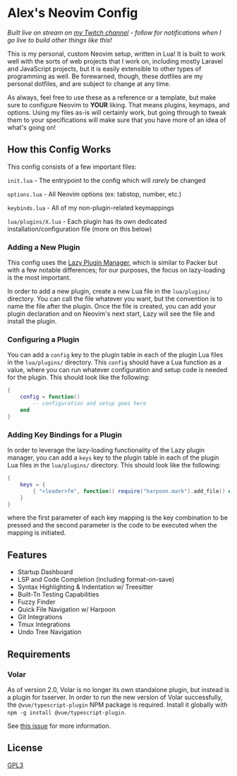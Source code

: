 # Alex's Neovim Config

*Built live on stream on [my Twitch channel](https://twitch.tv/alexandersix_) - follow for 
notifications when I go live to build other things like this!*

This is my personal, custom Neovim setup, written in Lua! It is built to work well with the 
sorts of web projects that I work on, including mostly Laravel and JavaScript projects, but 
it is easily extensible to other types of programming as well. Be forewarned, though, these
dotfiles are my personal dotfiles, and are subject to change at any time.

As always, feel free to use these as a reference or a template, but make sure to configure 
Neovim to **YOUR** liking. That means plugins, keymaps, and options. Using my files as-is
will certainly work, but going through to tweak them to your specifications will make sure
that you have more of an idea of what's going on!

## How this Config Works

This config consists of a few important files:

`init.lua` - The entrypoint to the config which will *rarely* be changed

`options.lua` - All Neovim options (ex: tabstop, number, etc.)

`keybinds.lua` - All of my non-plugin-related keymappings

`lua/plugins/X.lua` - Each plugin has its own dedicated installation/configuration file 
(more on this below)

### Adding a New Plugin

This config uses the [Lazy Plugin Manager](https://github.com/folke/lazy.nvim), which is
similar to Packer but with a few notable differences; for our purposes, the focus on lazy-loading
is the most important.

In order to add a new plugin, create a new Lua file in the `lua/plugins/` directory. You 
can call the file whatever you want, but the convention is to name the file after the plugin.
Once the file is created, you can add your plugin declaration and on Neovim's next start,
Lazy will see the file and install the plugin.

### Configuring a Plugin

You can add a `config` key to the plugin table in each of the plugin Lua files in the 
`lua/plugins/` directory. This `config` should have a Lua function as a value, where 
you can run whatever configuration and setup code is needed for the plugin. This should
look like the following:

```lua
{
    config = function()
        -- configuration and setup goes here
    end
}
```

### Adding Key Bindings for a Plugin

In order to leverage the lazy-loading functionality of the Lazy plugin manager, you can 
add a `keys` key to the plugin table in each of the plugin Lua files in the `lua/plugins/`
directory. This should look like the following:

```lua
{
    keys = {
        { "<leader>fm", function() require("harpoon.mark").add_file() end }
    }
}
```

where the first parameter of each key mapping is the key combination to be pressed and the
second parameter is the code to be executed when the mapping is initiated.


## Features

- Startup Dashboard
- LSP and Code Completion (including format-on-save)
- Syntax Highlighting & Indentation w/ Treesitter
- Built-Tn Testing Capabilities
- Fuzzy Finder
- Quick File Navigation w/ Harpoon
- Git Integrations
- Tmux Integrations
- Undo Tree Navigation

## Requirements

### Volar

As of version 2.0, Volar is no longer its own standalone plugin, but instead is a plugin for tsserver.
In order to run the new version of Volar successfully, the `@vue/typescript-plugin` NPM package 
is required. Install it globally with `npm -g install @vue/typescript-plugin`.

See [this issue](https://github.com/vuejs/language-tools/issues/3925#issuecomment-1987247648) for
more information.


## License

[GPL3](https://choosealicense.com/licenses/gpl-3.0/)

